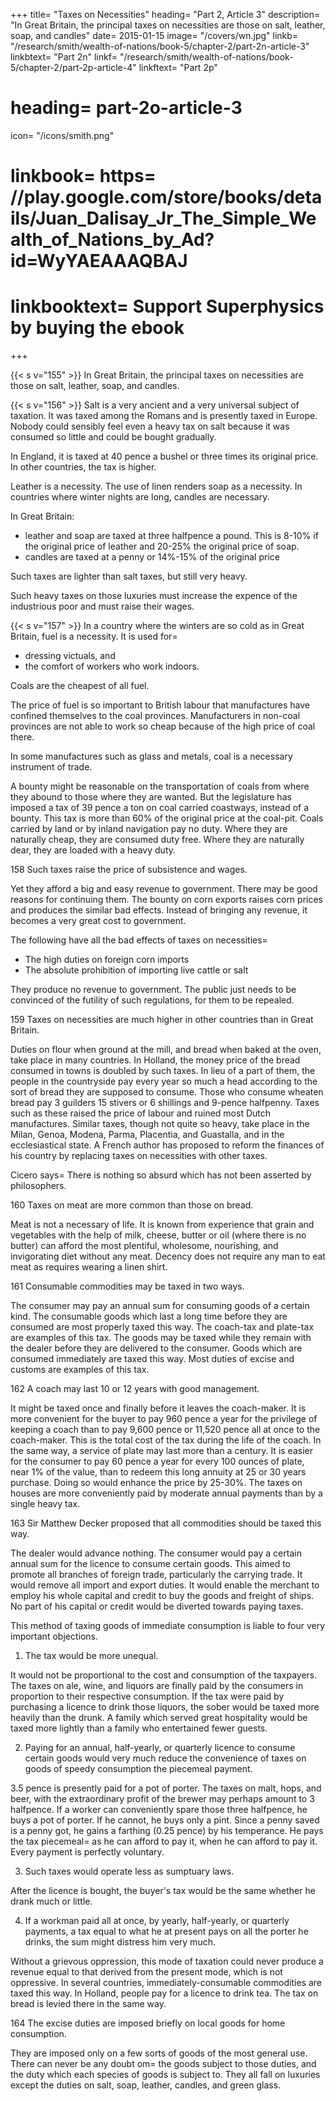 +++
title=  "Taxes on Necessities"
heading=  "Part 2, Article 3"
description=  "In Great Britain, the principal taxes on necessities are those on salt, leather, soap, and candles"
date=  2015-01-15
image=  "/covers/wn.jpg"
linkb=  "/research/smith/wealth-of-nations/book-5/chapter-2/part-2n-article-3"
linkbtext=  "Part 2n"
linkf=  "/research/smith/wealth-of-nations/book-5/chapter-2/part-2p-article-4"
linkftext=  "Part 2p"
# heading=  part-2o-article-3
icon=  "/icons/smith.png"
# linkbook=  https= //play.google.com/store/books/details/Juan_Dalisay_Jr_The_Simple_Wealth_of_Nations_by_Ad?id=WyYAEAAAQBAJ
# linkbooktext=  Support Superphysics by buying the ebook
+++


{{< s v="155" >}} In Great Britain, the principal taxes on necessities are those on salt, leather, soap, and candles.

{{< s v="156" >}} Salt is a very ancient and a very universal subject of taxation. It was taxed among the Romans and is presently taxed in Europe. Nobody could sensibly feel even a heavy tax on salt because it was consumed so little and could be bought gradually.

In England, it is taxed at 40 pence a bushel or three times its original price. In other countries, the tax is higher.

Leather is a necessity.
The use of linen renders soap as a necessity.
In countries where winter nights are long, candles are necessary.

In Great Britain:
- leather and soap are taxed at three halfpence a pound. This is 8-10% if the original price of leather and 20-25% the original price of soap.
- candles are taxed at a penny or 14%-15% of the original price

Such taxes are lighter than salt taxes, but still very heavy.

Such heavy taxes on those luxuries must increase the expence of the industrious poor and must raise their wages.

{{< s v="157" >}} In a country where the winters are so cold as in Great Britain, fuel is a necessity. It is used for= 
- dressing victuals, and
- the comfort of workers who work indoors.

Coals are the cheapest of all fuel.

The price of fuel is so important to British labour that manufactures have confined themselves to the coal provinces.
Manufacturers in non-coal provinces are not able to work so cheap because of the high price of coal there.

In some manufactures such as glass and metals, coal is a necessary instrument of trade.

A bounty might be reasonable on the transportation of coals from where they abound to those where they are wanted.
But the legislature has imposed a tax of 39 pence a ton on coal carried coastways, instead of a bounty.
This tax is more than 60% of the original price at the coal-pit.
Coals carried by land or by inland navigation pay no duty.
Where they are naturally cheap, they are consumed duty free.
Where they are naturally dear, they are loaded with a heavy duty.

158 Such taxes raise the price of subsistence and wages.

Yet they afford a big and easy revenue to government.
There may be good reasons for continuing them.
The bounty on corn exports raises corn prices and produces the similar bad effects.
Instead of bringing any revenue, it becomes a very great cost to government.

The following have all the bad effects of taxes on necessities= 
- The high duties on foreign corn imports
- The absolute prohibition of importing live cattle or salt

They produce no revenue to government. The public just needs to be convinced of the futility of such regulations, for them to be repealed.


159 Taxes on necessities are much higher in other countries than in Great Britain.

Duties on flour when ground at the mill, and bread when baked at the oven, take place in many countries.
In Holland, the money price of the bread consumed in towns is doubled by such taxes.
In lieu of a part of them, the people in the countryside pay every year so much a head according to the sort of bread they are supposed to consume.
Those who consume wheaten bread pay 3 guilders 15 stivers or 6 shillings and 9-pence halfpenny.
Taxes such as these raised the price of labour and ruined most Dutch manufactures.
Similar taxes, though not quite so heavy, take place in the Milan, Genoa, Modena, Parma, Placentia, and Guastalla, and in the ecclesiastical state.
A French author has proposed to reform the finances of his country by replacing taxes on necessities with other taxes.

Cicero says=  There is nothing so absurd which has not been asserted by philosophers.


160 Taxes on meat are more common than those on bread.

Meat is not a necessary of life.
It is known from experience that grain and vegetables with the help of milk, cheese, butter or oil (where there is no butter) can afford the most plentiful, wholesome, nourishing, and invigorating diet without any meat.
Decency does not require any man to eat meat as requires wearing a linen shirt.


161 Consumable commodities may be taxed in two ways.

The consumer may pay an annual sum for consuming goods of a certain kind.
The consumable goods which last a long time before they are consumed are most properly taxed this way.
The coach-tax and plate-tax are examples of this tax.
The goods may be taxed while they remain with the dealer before they are delivered to the consumer.
Goods which are consumed immediately are taxed this way.
Most duties of excise and customs are examples of this tax.


162 A coach may last 10 or 12 years with good management.

It might be taxed once and finally before it leaves the coach-maker.
It is more convenient for the buyer to pay 960 pence a year for the privilege of keeping a coach than to pay 9,600 pence or 11,520 pence all at once to the coach-maker.
This is the total cost of the tax during the life of the coach.
In the same way, a service of plate may last more than a century.
It is easier for the consumer to pay 60 pence a year for every 100 ounces of plate, near 1% of the value, than to redeem this long annuity at 25 or 30 years purchase.
Doing so would enhance the price by 25-30%.
The taxes on houses are more conveniently paid by moderate annual payments than by a single heavy tax.


163 Sir Matthew Decker proposed that all commodities should be taxed this way.

The dealer would advance nothing.
The consumer would pay a certain annual sum for the licence to consume certain goods.
This aimed to promote all branches of foreign trade, particularly the carrying trade.
It would remove all import and export duties.
It would enable the merchant to employ his whole capital and credit to buy the goods and freight of ships.
    No part of his capital or credit would be diverted towards paying taxes.

This method of taxing goods of immediate consumption is liable to four very important objections.

1. The tax would be more unequal.

It would not be proportional to the cost and consumption of the taxpayers.
The taxes on ale, wine, and liquors are finally paid by the consumers in proportion to their respective consumption.
If the tax were paid by purchasing a licence to drink those liquors, the sober would be taxed more heavily than the drunk.
A family which served great hospitality would be taxed more lightly than a family who entertained fewer guests.

2. Paying for an annual, half-yearly, or quarterly licence to consume certain goods would very much reduce the convenience of taxes on goods of speedy consumption the piecemeal payment.

3.5 pence is presently paid for a pot of porter.
The taxes on malt, hops, and beer, with the extraordinary profit of the brewer may perhaps amount to 3 halfpence.
If a worker can conveniently spare those three halfpence, he buys a pot of porter.
If he cannot, he buys only a pint.
Since a penny saved is a penny got, he gains a farthing (0.25 pence) by his temperance.
He pays the tax piecemeal= 
    as he can afford to pay it,
    when he can afford to pay it.
Every payment is perfectly voluntary.

3. Such taxes would operate less as sumptuary laws.

After the licence is bought, the buyer's tax would be the same whether he drank much or little.

4. If a workman paid all at once, by yearly, half-yearly, or quarterly payments, a tax equal to what he at present pays on all the porter he drinks, the sum might distress him very much.

Without a grievous oppression, this mode of taxation could never produce a revenue equal to that derived from the present mode, which is not oppressive.
In several countries, immediately-consumable commodities are taxed this way.
In Holland, people pay for a licence to drink tea.
The tax on bread is levied there in the same way.

164 The excise duties are imposed briefly on local goods for home consumption.

They are imposed only on a few sorts of goods of the most general use.
There can never be any doubt om= 
the goods subject to those duties, and
the duty which each species of goods is subject to.
They all fall on luxuries except the duties on salt, soap, leather, candles, and green glass.

